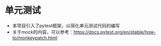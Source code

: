 # 单元测试
- 本项目引入了pytest框架，以简化单元测试代码的编写
- 关于mock的内容，可以参考：https://docs.pytest.org/en/stable/how-to/monkeypatch.html